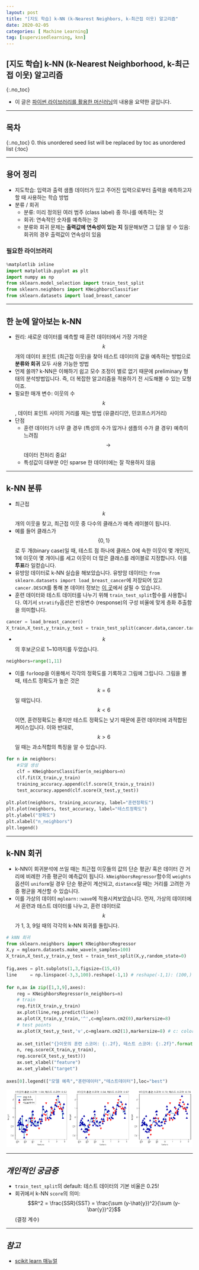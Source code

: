 ```yaml
---
layout: post
title: "[지도 학습] k-NN (k-Nearest Neighbors, k-최근접 이웃) 알고리즘"
date: 2020-02-05 
categories: [ Machine Learning]
tag: [supervisedlearning, knn]
---
```

## **[지도 학습] k-NN (k-Nearest Neighborhood, k-최근접 이웃) 알고리즘**
{:.no_toc}

* 이 글은 [파이썬 라이브러리를 활용한 머신러닝](http://book.interpark.com/product/BookDisplay.do?_method=detail&sc.prdNo=303260973&gclid=CjwKCAiAyeTxBRBvEiwAuM8dnUQHS6gpLMB6tn0m3cKl_rO7hHyhwCzPtk23EvcW40nL99b1kC2ejBoCJKcQAvD_BwE)의 내용을 요약한 글입니다.

***

## **목차**
{:.no_toc}
0. this unordered seed list will be replaced by toc as unordered list
{:toc}

***

## **용어 정리**
* 지도학습: 입력과 출력 샘플 데이터가 있고 주어진 입력으로부터 출력을 예측하고자 할 때 사용하는 학습 방법
* 분류 / 회귀
  * 분류: 미리 정의된 여러 범주 (class label) 중 하나를 예측하는 것
  * 회귀: 연속적인 숫자를 예측하는 것 
  * 분류와 회귀 문제는 **출력값에 연속성이 있는 지** 질문해보면 그 답을 알 수 있음: 회귀의 경우 출력값이 연속성이 있음

### 필요한 라이브러리
~~~python
%matplotlib inline
import matplotlib.pyplot as plt
import numpy as np
from sklearn.model_selection import train_test_split
from sklearn.neighbors import KNeighborsClassifier
from sklearn.datasets import load_breast_cancer
~~~

***
## **한 눈에 알아보는 k-NN**
* 원리: 새로운 데이터를 예측할 때 훈련 데이터에서 가장 가까운 $$k$$개의 데이터 포인트 (최근접 이웃)을 찾아 테스트 데이터의 값을 예측하는 방법으로 **분류와 회귀** 모두 사용 가능한 방법
* 언제 쓸까?
k-NN은 이해하기 쉽고 모수 조정이 별로 없기 때문에 preliminary 형태의 분석방법입니다. 즉, 더 복잡한 알고리즘을 적용하기 전 시도해볼 수 있는 모형이죠.
* 필요한 매개 변수: 이웃의 수 $$k$$, 데이터 포인트 사이의 거리를 재는 방법 (유클리디안, 민코프스키거리)
* 단점
  * 훈련 데이터가 너무 클 경우 (특성의 수가 많거나 샘플의 수가 클 경우) 예측이 느려짐 $$\rightarrow$$ 데이터 전처리 중요!
  * 특성값이 대부분 0인 sparse 한 데이터에는 잘 작용하지 않음
  
***

## **k-NN 분류**
*  최근접 $$k$$개의 이웃을 찾고, 최근접 이웃 중 다수의 클래스가 예측 레이블이 됩니다. 
*  예를 들어 클래스가 $$\{0,1\}$$로 두 개(binary case)일 때, 테스트 점 하나에 클래스 0에 속한 이웃이 몇 개인지, 1에 이웃이 몇 개이니를 세고 이웃이 더 많은 클래스를 레이블로 지정합니다. 이를 **투표**라 일컫습니다.
* 유방암 데이터로 k-NN 실습을 해보았습니다.
유방암 데이터는 `from sklearn.datasets import load_breast_cancer`에 저장되어 있고 `cancer.DESCR`를 통해 본 데이터 정보는 
[이 곳](https://archive.ics.uci.edu/ml/datasets/Breast+Cancer+Wisconsin+Diagnostic)에서 살필 수 있습니다.
* 훈련 데이터와 테스트 데이터를 나누기 위해 `train_test_split`함수를 사용합니다. 여기서 `stratify`옵션은 반응변수 (response)의 구성 비율에 맞게 층화 추출함을 의미합니다. 
~~~python
cancer = load_breast_cancer()
X_train,X_test,y_train,y_test = train_test_split(cancer.data,cancer.target,stratify=cancer.target, random_state=66)
~~~
* $$k$$의 후보군으로 1~10까지를 두었습니다. 
~~~python
neighbors=range(1,11)
~~~
* 이를 `for`loop을 이용해서 각각의 정확도를 기록하고 그림에 그립니다. 그림을 볼 때, 테스트 정확도가 높은 것은 $$k=6$$일 때입니다. $$k<6$$이면, 훈련정확도는 좋지만 테스트 정확도는 낮기 때문에 훈련 데이터에 과적합된 케이스입니다. 이와 반대로, $$k>6$$일 때는 과소적합의 특징을 알 수 있습니다.

~~~python
for n in neighbors:
    #모델 생성
    clf = KNeighborsClassifier(n_neighbors=n)
    clf.fit(X_train,y_train)
    training_accuracy.append(clf.score(X_train,y_train))
    test_accuracy.append(clf.score(X_test,y_test))

plt.plot(neighbors, training_accuracy, label="훈련정확도")
plt.plot(neighbors, test_accuracy, label="테스트정확도")
plt.ylabel("정확도")
plt.xlabel("n_neighbors")
plt.legend()
~~~

***

## **k-NN 회귀** 
* k-NN이 회귀분석에 쓰일 때는 최근접 이웃들의 값의 단순 평균/ 혹은 데이터 간 거리에 비례한 가중 평균이 예측값이 됩니다. `kNeighborsRegressor`함수의 `weights` 옵션이 `uniform`일 경우 단순 평균이 계산되고, `distance`일 때는 거리를 고려한 가중 평균을 계산할 수 있습니다.
* 이를 가상의 데이터 `mglearn::wave`에 적용시켜보았습니다. 
먼저, 가상의 데이터에서 훈련과 테스트 데이터를 나누고, 훈련 데이터로 $$k$$가 1, 3, 9일 때의 각각의 k-NN 회귀를 돌립니다. 

~~~python
# kNN 회귀
from sklearn.neighbors import KNeighborsRegressor
X,y = mglearn.datasets.make_wave(n_samples=100)
X_train,X_test,y_train,y_test = train_test_split(X,y,random_state=0)

fig,axes = plt.subplots(1,3,figsize=(15,4))
line     = np.linspace(-3,3,100).reshape(-1,1) # reshape(-1,1): (100,) -> (100,1)

for n,ax in zip([1,3,9],axes):
    reg = KNeighborsRegressor(n_neighbors=n)
    # train
    reg.fit(X_train,y_train)
    ax.plot(line,reg.predict(line))
    ax.plot(X_train,y_train,'^',c=mglearn.cm2(0),markersize=8)
    # test points
    ax.plot(X_test,y_test,'v',c=mglearn.cm2(1),markersize=8) # c: color
   
    ax.set_title("{}이웃의 훈련 스코어: {:.2f}, 테스트 스코어: {:.2f}".format(
    n, reg.score(X_train,y_train),
    reg.score(X_test,y_test)))
    ax.set_xlabel("feature")
    ax.set_ylabel("target")

axes[0].legend(["모델 예측","훈련데이터","테스트데이터"],loc="best")
~~~
![](../images/knn-reg.png)


*** 

## *개인적인 궁금증*
* `train_test_split`의 default: 테스트 데이터의 기본 비율은 0.25! 
* 회귀에서 k-NN `score`의 의미: $$R^2 = \frac{SSR}{SST} = \frac{\sum (y-\hat{y})^2}{\sum (y-\bar{y})^2}$$(결정 계수) 

***

## *참고*
* [scikit learn 매뉴얼](https://scikit-learn.org/stable/modules/generated/sklearn.neighbors.KNeighborsClassifier.html)